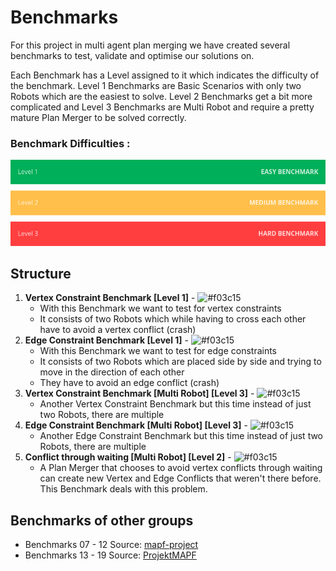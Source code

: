 # Benchmarks

For this project in multi agent plan merging we have created several benchmarks to test, validate and optimise our solutions on.

Each Benchmark has a Level assigned to it which indicates the difficulty of the benchmark. Level 1 Benchmarks are Basic Scenarios with only two Robots which are the easiest to solve. Level 2 Benchmarks get a bit more complicated and Level 3 Benchmarks are Multi Robot and require a pretty mature Plan Merger to be solved correctly.

### Benchmark Difficulties :

![Difficulties : Easy, Medium, Hard](diffs.png "Difficulties") 



## Structure

1. **Vertex Constraint Benchmark [Level 1]** - ![#f03c15](https://via.placeholder.com/15/4CAF50/000000?text=+)
   + With this Benchmark we want to test for vertex constraints
   + It consists of two Robots which while having to cross each other have to avoid a vertex conflict (crash)
2. **Edge Constraint Benchmark [Level 1]** - ![#f03c15](https://via.placeholder.com/15/4CAF50/000000?text=+)
   + With this Benchmark we want to test for edge constraints
   + It consists of two Robots which are placed side by side and trying to move in the direction of each other
   + They have to avoid an edge conflict (crash)
3. **Vertex Constraint Benchmark [Multi Robot] [Level 3]** - ![#f03c15](https://via.placeholder.com/15/F44336/000000?text=+)
   + Another Vertex Constraint Benchmark but this time instead of just two Robots, there are multiple
4. **Edge Constraint Benchmark [Multi Robot] [Level 3]** - ![#f03c15](https://via.placeholder.com/15/F44336/000000?text=+)
   + Another Edge Constraint Benchmark but this time instead of just two Robots, there are multiple
5. **Conflict through waiting [Multi Robot] [Level 2]** - ![#f03c15](https://via.placeholder.com/15/FBC02D/000000?text=+)
   + A Plan Merger that chooses to avoid vertex conflicts through waiting can create new Vertex and Edge Conflicts that weren't there before. This Benchmark deals with this problem.

## Benchmarks of other groups

+ Benchmarks 07 - 12 Source: [mapf-project](https://github.com/NikKaem/mapf-project)
+ Benchmarks 13 - 19 Source: [ProjektMAPF](https://github.com/Zard0c/ProjektMAPF)
